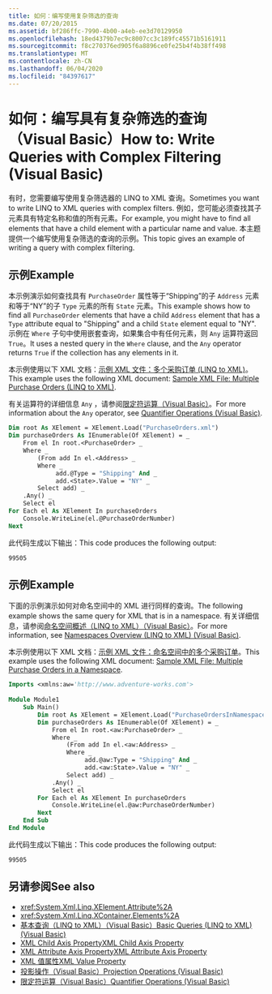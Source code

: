 ```yaml
---
title: 如何：编写使用复杂筛选的查询
ms.date: 07/20/2015
ms.assetid: bf286ffc-7990-4b00-a4eb-ee3d70129950
ms.openlocfilehash: 18ed4379b7ec9c8007cc3c189fc45571b5161911
ms.sourcegitcommit: f8c270376ed905f6a8896ce0fe25b4f4b38ff498
ms.translationtype: MT
ms.contentlocale: zh-CN
ms.lasthandoff: 06/04/2020
ms.locfileid: "84397617"
---
```

# <a name="how-to-write-queries-with-complex-filtering-visual-basic"></a><span data-ttu-id="facff-102">如何：编写具有复杂筛选的查询（Visual Basic）</span><span class="sxs-lookup"><span data-stu-id="facff-102">How to: Write Queries with Complex Filtering (Visual Basic)</span></span>
<span data-ttu-id="facff-103">有时，您需要编写使用复杂筛选器的 LINQ to XML 查询。</span><span class="sxs-lookup"><span data-stu-id="facff-103">Sometimes you want to write LINQ to XML queries with complex filters.</span></span> <span data-ttu-id="facff-104">例如，您可能必须查找其子元素具有特定名称和值的所有元素。</span><span class="sxs-lookup"><span data-stu-id="facff-104">For example, you might have to find all elements that have a child element with a particular name and value.</span></span> <span data-ttu-id="facff-105">本主题提供一个编写使用复杂筛选的查询的示例。</span><span class="sxs-lookup"><span data-stu-id="facff-105">This topic gives an example of writing a query with complex filtering.</span></span>  
  
## <a name="example"></a><span data-ttu-id="facff-106">示例</span><span class="sxs-lookup"><span data-stu-id="facff-106">Example</span></span>  
 <span data-ttu-id="facff-107">本示例演示如何查找具有 `PurchaseOrder` 属性等于“Shipping”的子 `Address` 元素和等于“NY”的子 `Type` 元素的所有 `State` 元素。</span><span class="sxs-lookup"><span data-stu-id="facff-107">This example shows how to find all `PurchaseOrder` elements that have a child `Address` element that has a `Type` attribute equal to "Shipping" and a child `State` element equal to "NY".</span></span> <span data-ttu-id="facff-108">示例在 `Where` 子句中使用嵌套查询，如果集合中有任何元素，则 `Any` 运算符返回 `True`。</span><span class="sxs-lookup"><span data-stu-id="facff-108">It uses a nested query in the `Where` clause, and the `Any` operator returns `True` if the collection has any elements in it.</span></span>  
  
 <span data-ttu-id="facff-109">本示例使用以下 XML 文档：[示例 XML 文件：多个采购订单 (LINQ to XML)](sample-xml-file-multiple-purchase-orders-linq-to-xml.md)。</span><span class="sxs-lookup"><span data-stu-id="facff-109">This example uses the following XML document: [Sample XML File: Multiple Purchase Orders (LINQ to XML)](sample-xml-file-multiple-purchase-orders-linq-to-xml.md).</span></span>  
  
 <span data-ttu-id="facff-110">有关运算符的详细信息 `Any` ，请参阅[限定符运算（Visual Basic）](quantifier-operations.md)。</span><span class="sxs-lookup"><span data-stu-id="facff-110">For more information about the `Any` operator, see [Quantifier Operations (Visual Basic)](quantifier-operations.md).</span></span>  
  
```vb  
Dim root As XElement = XElement.Load("PurchaseOrders.xml")  
Dim purchaseOrders As IEnumerable(Of XElement) = _  
    From el In root.<PurchaseOrder> _  
    Where _  
        (From add In el.<Address> _  
        Where _  
             add.@Type = "Shipping" And _  
             add.<State>.Value = "NY" _  
        Select add) _  
    .Any() _  
    Select el  
For Each el As XElement In purchaseOrders  
    Console.WriteLine(el.@PurchaseOrderNumber)  
Next  
```  
  
 <span data-ttu-id="facff-111">此代码生成以下输出：</span><span class="sxs-lookup"><span data-stu-id="facff-111">This code produces the following output:</span></span>  
  
```console  
99505  
```  
  
## <a name="example"></a><span data-ttu-id="facff-112">示例</span><span class="sxs-lookup"><span data-stu-id="facff-112">Example</span></span>  
 <span data-ttu-id="facff-113">下面的示例演示如何对命名空间中的 XML 进行同样的查询。</span><span class="sxs-lookup"><span data-stu-id="facff-113">The following example shows the same query for XML that is in a namespace.</span></span> <span data-ttu-id="facff-114">有关详细信息，请参阅[命名空间概述（LINQ to XML）（Visual Basic）](namespaces-overview-linq-to-xml.md)。</span><span class="sxs-lookup"><span data-stu-id="facff-114">For more information, see [Namespaces Overview (LINQ to XML) (Visual Basic)](namespaces-overview-linq-to-xml.md).</span></span>  
  
 <span data-ttu-id="facff-115">本示例使用以下 XML 文档：[示例 XML 文件：命名空间中的多个采购订单](sample-xml-file-multiple-purchase-orders-in-a-namespace.md)。</span><span class="sxs-lookup"><span data-stu-id="facff-115">This example uses the following XML document: [Sample XML File: Multiple Purchase Orders in a Namespace](sample-xml-file-multiple-purchase-orders-in-a-namespace.md).</span></span>  
  
```vb  
Imports <xmlns:aw='http://www.adventure-works.com'>  
  
Module Module1  
    Sub Main()  
        Dim root As XElement = XElement.Load("PurchaseOrdersInNamespace.xml")  
        Dim purchaseOrders As IEnumerable(Of XElement) = _  
            From el In root.<aw:PurchaseOrder> _  
            Where _  
                (From add In el.<aw:Address> _  
                Where _  
                     add.@aw:Type = "Shipping" And _  
                     add.<aw:State>.Value = "NY" _  
                Select add) _  
            .Any() _  
            Select el  
        For Each el As XElement In purchaseOrders  
            Console.WriteLine(el.@aw:PurchaseOrderNumber)  
        Next  
    End Sub  
End Module  
```  
  
 <span data-ttu-id="facff-116">此代码生成以下输出：</span><span class="sxs-lookup"><span data-stu-id="facff-116">This code produces the following output:</span></span>  
  
```console  
99505  
```  
  
## <a name="see-also"></a><span data-ttu-id="facff-117">另请参阅</span><span class="sxs-lookup"><span data-stu-id="facff-117">See also</span></span>

- <xref:System.Xml.Linq.XElement.Attribute%2A>
- <xref:System.Xml.Linq.XContainer.Elements%2A>
- [<span data-ttu-id="facff-118">基本查询（LINQ to XML）（Visual Basic）</span><span class="sxs-lookup"><span data-stu-id="facff-118">Basic Queries (LINQ to XML) (Visual Basic)</span></span>](basic-queries-linq-to-xml.md)
- [<span data-ttu-id="facff-119">XML Child Axis Property</span><span class="sxs-lookup"><span data-stu-id="facff-119">XML Child Axis Property</span></span>](../../../language-reference/xml-axis/xml-child-axis-property.md)
- [<span data-ttu-id="facff-120">XML Attribute Axis Property</span><span class="sxs-lookup"><span data-stu-id="facff-120">XML Attribute Axis Property</span></span>](../../../language-reference/xml-axis/xml-attribute-axis-property.md)
- [<span data-ttu-id="facff-121">XML 值属性</span><span class="sxs-lookup"><span data-stu-id="facff-121">XML Value Property</span></span>](../../../language-reference/xml-axis/xml-value-property.md)
- [<span data-ttu-id="facff-122">投影操作（Visual Basic）</span><span class="sxs-lookup"><span data-stu-id="facff-122">Projection Operations (Visual Basic)</span></span>](projection-operations.md)
- [<span data-ttu-id="facff-123">限定符运算（Visual Basic）</span><span class="sxs-lookup"><span data-stu-id="facff-123">Quantifier Operations (Visual Basic)</span></span>](quantifier-operations.md)
